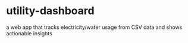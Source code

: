 # utility-dashboard
a web app that tracks electricity/water usage from CSV data and shows actionable insights

